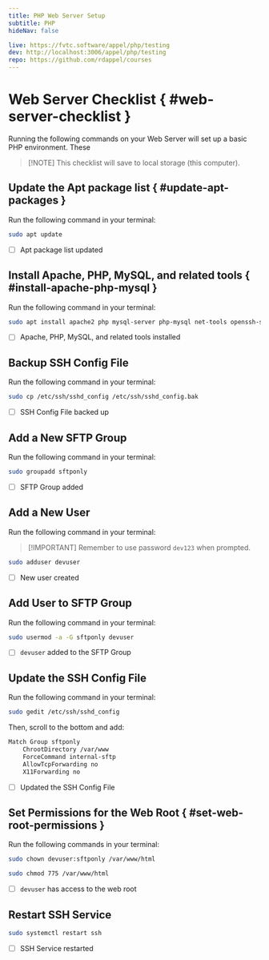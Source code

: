 ```yaml
---
title: PHP Web Server Setup
subtitle: PHP
hideNav: false

live: https://fvtc.software/appel/php/testing
dev: http://localhost:3006/appel/php/testing
repo: https://github.com/rdappel/courses
---
```


# Web Server Checklist { #web-server-checklist }

Running the following commands on your Web Server will set up a basic PHP environment. These 

> [!NOTE] This checklist will save to local storage (this computer).

<div class="checklist localstore">


## Update the Apt package list { #update-apt-packages }

Run the following command in your terminal:

```bash
sudo apt update
```

- [ ] Apt package list updated


## Install Apache, PHP, MySQL, and related tools { #install-apache-php-mysql }

Run the following command in your terminal:

```bash
sudo apt install apache2 php mysql-server php-mysql net-tools openssh-server
```

- [ ] Apache, PHP, MySQL, and related tools installed


## Backup SSH Config File

Run the following command in your terminal:

```bash
sudo cp /etc/ssh/sshd_config /etc/ssh/sshd_config.bak
```

- [ ] SSH Config File backed up


## Add a New SFTP Group

Run the following command in your terminal:

```bash
sudo groupadd sftponly
```

- [ ] SFTP Group added


## Add a New User

Run the following command in your terminal:

> [!IMPORTANT] Remember to use password `dev123` when prompted.

```bash
sudo adduser devuser
```

- [ ] New user created


## Add User to SFTP Group

Run the following command in your terminal:

```bash
sudo usermod -a -G sftponly devuser
```

- [ ] `devuser` added to the SFTP Group


## Update the SSH Config File

Run the following command in your terminal:

```bash
sudo gedit /etc/ssh/sshd_config
```

Then, scroll to the bottom and add:

```bash
Match Group sftponly
    ChrootDirectory /var/www
    ForceCommand internal-sftp
    AllowTcpForwarding no
    X11Forwarding no
```
- [ ] Updated the SSH Config File

## Set Permissions for the Web Root { #set-web-root-permissions }

Run the following commands in your terminal:

```bash
sudo chown devuser:sftponly /var/www/html
```

```bash
sudo chmod 775 /var/www/html
```

- [ ] `devuser` has access to the web root

## Restart SSH Service

```bash
sudo systemctl restart ssh
```

- [ ] SSH Service restarted

</div>